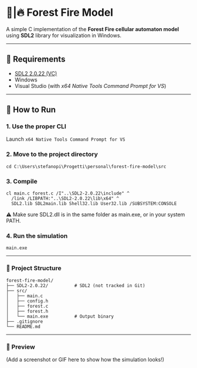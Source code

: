 # 🌲|🔥 Forest Fire Model

A simple C implementation of the **Forest Fire cellular automaton model** using **SDL2** library for visualization in Windows.

---

## 🧰 Requirements

- [SDL2 2.0.22 (VC)](https://github.com/libsdl-org/SDL/releases/download/release-2.0.22/SDL2-devel-2.0.22-VC.zip)
- Windows
- Visual Studio (with _x64 Native Tools Command Prompt for VS_)

---

## 🧭 How to Run

### 1. Use the proper CLI

Launch `x64 Native Tools Command Prompt for VS`

### 2. Move to the project directory

```
cd C:\Users\stefanopi\Progetti\personal\forest-fire-model\src
```
### 3. Compile
```
cl main.c forest.c /I"..\SDL2-2.0.22\include" ^
  /link /LIBPATH:"..\SDL2-2.0.22\lib\x64" ^
  SDL2.lib SDL2main.lib Shell32.lib User32.lib /SUBSYSTEM:CONSOLE
```

⚠️ Make sure SDL2.dll is in the same folder as main.exe, or in your system PATH.

### 4. Run the simulation
```
main.exe
```

---

### 📂 Project Structure
```
forest-fire-model/
├── SDL2-2.0.22/          # SDL2 (not tracked in Git)
├── src/
│   ├── main.c
│   ├── config.h
│   ├── forest.c
│   ├── forest.h
│   └── main.exe          # Output binary
├── .gitignore
└── README.md
```

---

### 📸 Preview
(Add a screenshot or GIF here to show how the simulation looks!)
